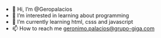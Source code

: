 - 👋 Hi, I’m @Geropalacios
- 👀 I’m interested in learning about programming 
- 🌱 I’m currently learning html, csss and javascript
- 📫 How to reach me geronimo.palacios@grupo-giga.com

<!---
Geropalacios/Geropalacios is a ✨ special ✨ repository because its `README.md` (this file) appears on your GitHub profile.
You can click the Preview link to take a look at your changes.
--->

